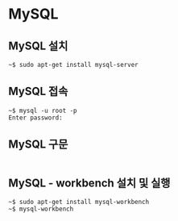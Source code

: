 # MySQL

## MySQL 설치

```
~$ sudo apt-get install mysql-server
```

## MySQL 접속

```
~$ mysql -u root -p
Enter password:
```

## MySQL 구문

```

```

## MySQL - workbench 설치 및 실행

```
~$ sudo apt-get install mysql-workbench
~$ mysql-workbench
```
